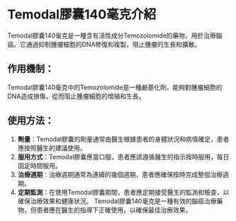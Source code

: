 # Temodal膠囊140毫克介紹
Temodal膠囊140毫克是一種含有活性成分Temozolomide的藥物，用於治療腦癌。它通過抑制腫瘤細胞的DNA修復和複製，阻止腫瘤的生長和擴散。
## 作用機制：
Temodal膠囊140毫克中的Temozolomide是一種鹼基化劑，能夠對腫瘤細胞的DNA造成損傷，從而阻止腫瘤細胞的增殖和生長。
## 使用方法：
1. **劑量**：Temodal膠囊的劑量通常由醫生根據患者的身體狀況和病情確定，患者應按照醫生的建議使用。
2. **服用方式**：Temodal膠囊應當口服，患者應該遵循醫生的指示按時服用，每日固定時間服用。
3. **治療週期**：治療週期通常為連續的幾個週期，患者應確保按時完成整個治療週期。
4. **定期監測**：在使用Temodal膠囊期間，患者應定期接受醫生的監測和檢查，以確保治療效果和健康狀況。
Temodal膠囊140毫克是一種有效的腦癌治療藥物，但患者應在醫生的指導下正確使用，以確保最佳治療效果。